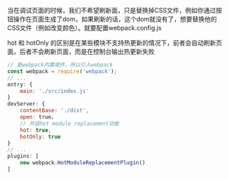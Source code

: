 当在调试页面的时候，我们不希望刷新面，只是替换掉CSS文件，例如你通过按钮操作在页面生成了dom，如果刷新的话，这个dom就没有了，想要替换他的CSS文件（例如改变颜色）。就要配置webpack.config.js

hot 和 hotOnly 的区别是在某些模块不支持热更新的情况下，前者会自动刷新页面，后者不会刷新页面，而是在控制台输出热更新失败

```js
// 是webpack内置插件，所以引入webpack
const webpack = require('webpack');
// ... 
entry: {
	main: './src/index.js'
}
devServer: {
	contentBase: './dist',
    open: true，
    // 开启hot module replacement功能
    hot: true,
    hotOnly: true
}
// ...
plugins: [
    new webpack.HotModuleReplacementPlugin()
]
```

